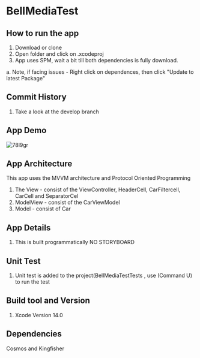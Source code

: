 # BellMediaTest

## How to run the app 
1. Download or clone 
2. Open folder and click on .xcodeproj
3. App uses SPM, wait a bit till both dependencies is fully download. 

a. Note, if facing issues - Right click on dependences, then click "Update to latest Package"

## Commit History
1. Take a look at the develop branch


## App Demo
![78l9gr](https://user-images.githubusercontent.com/10080531/214328763-4dcc03ae-f40b-42c3-84f1-2ab09c47737e.gif)



## App Architecture
This app uses the MVVM architecture and Protocol Oriented Programming
1. The View - consist of the ViewController, HeaderCell, CarFiltercell, CarCell and SeparatorCel 
2. ModelView - consist of the CarViewModel
3. Model - consist of Car

## App Details
1. This is built programmatically NO STORYBOARD 


## Unit Test
1. Unit test is added to the project(BellMediaTestTests , use (Command U) to run the test 

## Build tool and Version
  1. Xcode Version 14.0 

## Dependencies 
 Cosmos and Kingfisher 
